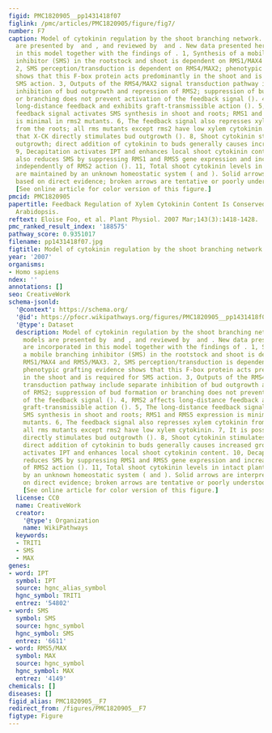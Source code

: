 ```yaml
---
figid: PMC1820905__pp1431418f07
figlink: /pmc/articles/PMC1820905/figure/fig7/
number: F7
caption: Model of cytokinin regulation by the shoot branching network. Similar models
  are presented by  and , and reviewed by  and . New data presented here are incorporated
  in this model together with the findings of . 1, Synthesis of a mobile branching
  inhibitor (SMS) in the rootstock and shoot is dependent on RMS1/MAX4 and RMS5/MAX3.
  2, SMS perception/transduction is dependent on RMS4/MAX2; phenotypic grafting evidence
  shows that this F-box protein acts predominantly in the shoot and is required for
  SMS action. 3, Outputs of the RMS4/MAX2 signal transduction pathway include separate
  inhibition of bud outgrowth and repression of RMS2; suppression of bud formation
  or branching does not prevent activation of the feedback signal (). 4, RMS2 affects
  long-distance feedback and exhibits graft-transmissible action (). 5, The long-distance
  feedback signal activates SMS synthesis in shoot and roots; RMS1 and RMS5 expression
  is minimal in rms2 mutants. 6, The feedback signal also represses xylem cytokinin
  from the roots; all rms mutants except rms2 have low xylem cytokinin. 7, It is possible
  that X-CK directly stimulates bud outgrowth (). 8, Shoot cytokinin stimulates bud
  outgrowth; direct addition of cytokinin to buds generally causes increased growth.
  9, Decapitation activates IPT and enhances local shoot cytokinin content. 10, Decapitation
  also reduces SMS by suppressing RMS1 and RMS5 gene expression and increases X-CK
  independently of RMS2 action (). 11, Total shoot cytokinin levels in intact plants
  are maintained by an unknown homeostatic system ( and ). Solid arrows are interpretations
  based on direct evidence; broken arrows are tentative or poorly understood relationships.
  [See online article for color version of this figure.]
pmcid: PMC1820905
papertitle: Feedback Regulation of Xylem Cytokinin Content Is Conserved in Pea and
  Arabidopsis.
reftext: Eloise Foo, et al. Plant Physiol. 2007 Mar;143(3):1418-1428.
pmc_ranked_result_index: '188575'
pathway_score: 0.9351017
filename: pp1431418f07.jpg
figtitle: Model of cytokinin regulation by the shoot branching network
year: '2007'
organisms:
- Homo sapiens
ndex: ''
annotations: []
seo: CreativeWork
schema-jsonld:
  '@context': https://schema.org/
  '@id': https://pfocr.wikipathways.org/figures/PMC1820905__pp1431418f07.html
  '@type': Dataset
  description: Model of cytokinin regulation by the shoot branching network. Similar
    models are presented by  and , and reviewed by  and . New data presented here
    are incorporated in this model together with the findings of . 1, Synthesis of
    a mobile branching inhibitor (SMS) in the rootstock and shoot is dependent on
    RMS1/MAX4 and RMS5/MAX3. 2, SMS perception/transduction is dependent on RMS4/MAX2;
    phenotypic grafting evidence shows that this F-box protein acts predominantly
    in the shoot and is required for SMS action. 3, Outputs of the RMS4/MAX2 signal
    transduction pathway include separate inhibition of bud outgrowth and repression
    of RMS2; suppression of bud formation or branching does not prevent activation
    of the feedback signal (). 4, RMS2 affects long-distance feedback and exhibits
    graft-transmissible action (). 5, The long-distance feedback signal activates
    SMS synthesis in shoot and roots; RMS1 and RMS5 expression is minimal in rms2
    mutants. 6, The feedback signal also represses xylem cytokinin from the roots;
    all rms mutants except rms2 have low xylem cytokinin. 7, It is possible that X-CK
    directly stimulates bud outgrowth (). 8, Shoot cytokinin stimulates bud outgrowth;
    direct addition of cytokinin to buds generally causes increased growth. 9, Decapitation
    activates IPT and enhances local shoot cytokinin content. 10, Decapitation also
    reduces SMS by suppressing RMS1 and RMS5 gene expression and increases X-CK independently
    of RMS2 action (). 11, Total shoot cytokinin levels in intact plants are maintained
    by an unknown homeostatic system ( and ). Solid arrows are interpretations based
    on direct evidence; broken arrows are tentative or poorly understood relationships.
    [See online article for color version of this figure.]
  license: CC0
  name: CreativeWork
  creator:
    '@type': Organization
    name: WikiPathways
  keywords:
  - TRIT1
  - SMS
  - MAX
genes:
- word: IPT
  symbol: IPT
  source: hgnc_alias_symbol
  hgnc_symbol: TRIT1
  entrez: '54802'
- word: SMS
  symbol: SMS
  source: hgnc_symbol
  hgnc_symbol: SMS
  entrez: '6611'
- word: RMS5/MAX
  symbol: MAX
  source: hgnc_symbol
  hgnc_symbol: MAX
  entrez: '4149'
chemicals: []
diseases: []
figid_alias: PMC1820905__F7
redirect_from: /figures/PMC1820905__F7
figtype: Figure
---
```

